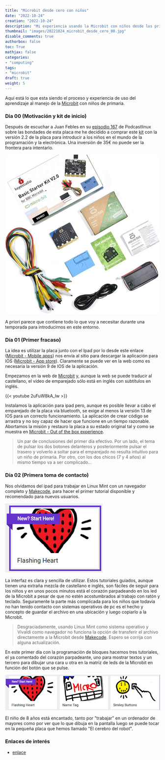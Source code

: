```yaml
---
title: "Microbit desde cero con niños"
date: "2022-10-24"
creation: "2022-10-24"
description: "Mi experiencia usando la Microbit con niños desde los primeros pasos"
thumbnail: "images/20221024_microbit_desde_cero_00.jpg"
disable_comments: true
authorbox: false
toc: True
mathjax: false
categories:
- "computing"
tags:
- "microbit"
draft: true
weight: 5
---
```

Aquí está lo que esta siendo el proceso y experiencia de uso del aprendizaje al manejo de la [Microbit] con niños de primaria.
<!--more-->
### Dia 00 (Motivación y kit de inicio)
Después de escuchar a Juan Febles en su [episodio 167] de Podcastlinux sobre las bondades de esta placa me he decidido a comprar este [kit] con la versión 2.2 de la placa para introducir a los niños en el mundo de la programación y la electrónica. Una inversión de 35€ no puede ser la frontera para intentarlo.

![image-01]

A priori parece que contiene todo lo que voy a necesitar durante una temporada para introducirnos en este entorno.

### Día 01 (Primer fracaso)
La idea es utilizar la placa junto con el Ipad por lo desde este enlace ([Microbit - Mobile apps]) nos envía al sitio para descargar la aplicación para IOS ([Microbit - App store]). Claramente se puede ver en la web como es necesaria la versión 9 de IOS de la aplicación.

Empezamos en la web de [Microbit] y, aunque la web se puede traducir al castellano, el vídeo de emparejado sólo está en inglés con subtítulos en inglés.

{{< youtube 2uFuW8kA_lw  >}}

Instalamos la aplicación para ipad pero, aunque es posible llevar a cabo el emparejado de la placa via bluetooth, se exige al menos la versión 13 de IOS para un correcto funcionamiento. La aplicación de crear código se arrastra y no soy capaz de hacer que funcione en un tiempo razonable. Abortamos la misión y restauro la placa a su estado original tal y como se muestra en [Microbit - Out of the box experience].

> Un par de conclusiones del primer día efectivo. Por un lado, el tema de pulsar los dos botones delanteros y posteriormente pulsar el trasero y volverlo a soltar para el emparejado no resulta intuitivo para un niño de primaria. Por otro, con los dos chicos (7 y 4 años) al mismo tiempo va a ser complicado...

### Día 02 (Primera toma de contacto)
Nos olvidamos del ipad para trabajar en Linux Mint con un navegador completo y [Makecode], para hacer el primer tutorial disponible y recomendado para nuevos usuarios.

![image-02]

La interfaz es clara y sencilla de utilizar. Estos tutoriales guiados, aunque tienen una extraña mezcla de castellano e inglés, son fáciles de seguir para los niños y en unos pocos minutos está el corazón parpadeando en los led de la Microbit a pesar de que no estén acostumbrados al trabajo con ratón y teclado. Seguramente la parte más complicada para los niños que todavía no han tenido contacto con sistemas operativos de pc es el hecho y concepto de guardar el archivo en una ubicación y luego copiarlo a la Microbit.

> Desgraciadamente, usando Linux Mint como sistema operativo y Vivaldi como navegador no funciona la opción de transferir el archivo directamente a la Microbit desde [Makecode]. Espero se corrija con alguna actualización.

En este primer día con la programación de bloques hacemos tres tutoriales, el ya comentado del corazón parpadeante, uno para mostrar textos y un tercero para dibujar una cara u otra en la matriz de leds de la Microbit en función del botón que se pulse.

![image-03]

El niño de 8 años está encantado, tanto por "trabajar" en un ordenador de mayores como por ver que lo que dibuja en la pantalla luego se puede tocar en la pequeña placa que hemos llamado "El cerebro del robot".

### Enlaces de interés
- [enlace](www.sherblog.pro)



[Episodio 167]: https://podcastlinux.com/posts/podcastlinux/167-Podcast-Linux/
[kit]: https://www.amazon.es/gp/product/B0B11R2BT1
[Makecode]: https://makecode.microbit.org
[Microbit]: https://microbit.org
[Microbit - App store]: https://apps.apple.com/gb/app/micro-bit/id1092687276
[Microbit - Mobile apps]: https://microbit.org/get-started/user-guide/mobile/
[Microbit - Out of the box experience]: https://microbit.org/get-started/user-guide/out-of-box-experience

[image-01]: /images/20221024_microbit_desde_cero_01.jpg
[image-02]: /images/20221024_microbit_desde_cero_02.jpg
[image-03]: /images/20221024_microbit_desde_cero_03.jpg


